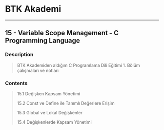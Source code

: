 # BTK Akademi
___

## 15 - Variable Scope Management - C Programming Language

### Description
> BTK Akademiden aldığım C Programlama Dili Eğitimi 1. Bölüm çalışmaları ve notları

### Contents
> 15.1 Değişken Kapsam Yönetimi
>
> 15.2 Const ve Define ile Tanımlı Değerlere Erişim
>
> 15.3 Global ve Lokal Değişkenler
>
> 15.4 Değişkenlerde Kapsam Yönetimi
